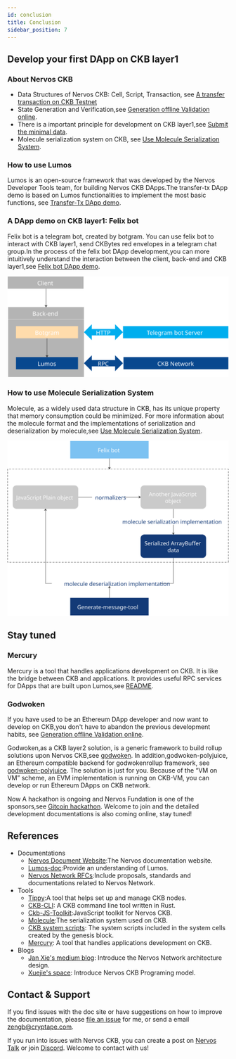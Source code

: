 ```yaml
---
id: conclusion
title: Conclusion
sidebar_position: 7
---
```


## Develop your first DApp on CKB layer1

### About Nervos CKB
* Data Structures of Nervos CKB: Cell, Script, Transaction, see [A transfer transaction on CKB Testnet](rpc-and-transaction#a-transfer-transaction-on-ckb-testnet)
* State Generation and Verification,see [Generation offline Validation online](transfer-tx-dapp-demo#generation-offline-validation-online).
* There is a important principle for development on CKB layer1,see [Submit the minimal data](molecule#submit-the-minimal-data).
* Molecule serialization system on CKB, see [Use Molecule Serialization System](molecule#use-molecule-serialization).

### How to use Lumos
Lumos is an open-source framework that was developed by the Nervos Developer Tools team, for building Nervos CKB DApps.The transfer-tx DApp demo is based on Lumos functionalities to implement the most basic functions, see [Transfer-Tx DApp demo](transfer-tx-dapp-demo).

### A DApp demo on CKB layer1: Felix bot
Felix bot is a telegram bot, created by botgram. You can use felix bot to interact with CKB layer1, send CKBytes red envelopes in a telegram chat group.In the process of the felix bot DApp development,you can more intuitively understand the interaction between the client, back-end and CKB layer1,see [Felix bot DApp demo](felix-bot).

![felixbot](../static/img/felixbot.svg)

### How to use Molecule Serialization System
Molecule, as a widely used data structure in CKB, has its unique property that memory consumption could be minimized. For more information about the molecule format and the implementations of serialization and deserialization by molecule,see [Use Molecule Serialization System](molecule).

![molecule](../static/img/molecule.svg)

## Stay tuned

### Mercury

Mercury is a tool that handles applications development on CKB. It is like the bridge between CKB and applications. It provides useful RPC services for DApps that are built upon Lumos,see [README](https://github.com/nervosnetwork/mercury#readme).

### Godwoken

If you have used to be an Ethereum DApp developer and now want to develop on CKB,you don't have to abandon the previous development habits, see [Generation offline Validation online](transfer-tx-dapp-demo#generation-offline-validation-online).

Godwoken,as a CKB layer2 solution, is a generic framework to build rollup solutions upon Nervos CKB,see [godwoken](https://github.com/nervosnetwork/godwoken). In addition,godwoken-polyjuice, an Ethereum compatible backend for godwokenrollup framework, see [godwoken-polyjuice](https://github.com/nervosnetwork/godwoken-polyjuice). The solution is just for you. Because of the “VM on VM” scheme, an EVM implementation is running on CKB-VM, you can develop or run Ethereum DApps on CKB network. 

Now A hackathon is ongoing and Nervos Fundation is one of the sponsors,see [Gitcoin hackathon](https://gitcoin.co/hackathon/nervos?org=nervosnetwork). Welcome to join and the detailed development documentations is also coming online, stay tuned!

## References

* Documentations
    * [Nervos Document Website](https://docs.nervos.org/):The Nervos documentation website.
    * [Lumos-doc](https://cryptape.github.io/lumos-doc/):Provide an understanding of Lumos.
    * [Nervos Network RFCs](https://github.com/nervosnetwork/rfcs):Include proposals, standards and documentations related to Nervos Network.
* Tools
    * [Tippy](https://github.com/nervosnetwork/tippy):A tool that helps set up and manage CKB nodes.
    * [CKB-CLI](https://github.com/nervosnetwork/ckb-cli): A CKB command line tool written in Rust.
    * [Ckb-JS-Toolkit](https://github.com/nervosnetwork/ckb-js-toolkit):JavaScript toolkit for Nervos CKB. 
    * [Molecule](https://github.com/nervosnetwork/molecule):The serialization system used on CKB.
    * [CKB system scripts](https://github.com/nervosnetwork/ckb-system-scripts): The system scripts included in the system cells created by the genesis block.
    * [Mercury](https://github.com/nervosnetwork/mercury): A tool that handles applications development on CKB.
* Blogs
    * [Jan Xie's medium blog](https://medium.com/@janhxie): Introduce the Nervos Network architecture design.
    * [Xuejie's space](https://xuejie.space/): Introduce Nervos CKB Programing model.

## Contact & Support

If you find issues with the doc site or have suggestions on how to improve the documentation, please [file an issue](https://github.com/zengbing15/implement-dapp-doc) for me, or send a email [zengb@cryptape.com](mailto:zengb@cryptape.com).

If you run into issues with Nervos CKB, you can create a post on  [Nervos Talk](https://talk.nervos.org/)  or join [Discord](https://discord.com/invite/AqGTUE9). Welcome to contact with us!